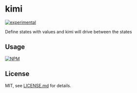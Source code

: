 # kimi

[![experimental](http://badges.github.io/stability-badges/dist/experimental.svg)](http://github.com/badges/stability-badges)

Define states with values and kimi will drive between the states

## Usage

[![NPM](https://nodei.co/npm/kimi.png)](https://www.npmjs.com/package/kimi)

## License

MIT, see [LICENSE.md](http://github.com/mikkoh/kimi/blob/master/LICENSE.md) for details.
